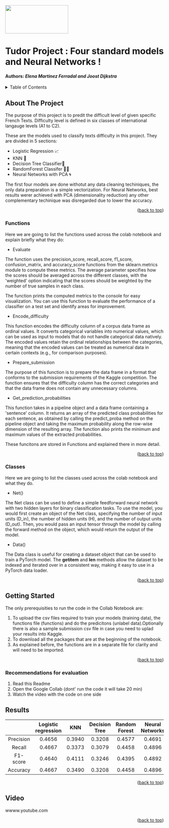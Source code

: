 <img src="https://camo.githubusercontent.com/197d566e6ccf2e0f8c8f3e6fc1e2269c529674c119bb0d1573eaaa389f0c4ab3/68747470733a2f2f75706c6f61642e77696b696d656469612e6f72672f77696b6970656469612f636f6d6d6f6e732f372f37372f4c6f676f5f4845435f4c617573616e6e652e706e67" width="200" height="90" />

# Tudor Project : Four standard models and Neural Networks ! 
#### Authors: *Elena Martinez Ferradal and Joost Dijkstra*

<!-- TABLE OF CONTENTS -->
<a name="readme-top"></a>
<details>
  <summary>Table of Contents</summary>
  <ol>
    <li>
      <a href="#about-the-project">About The Project</a>
      <ul>
        <li><a href="#functions">Functions</a></li>
      </ul>
      <ul>
        <li><a href="#classes">Classes</a></li>
      </ul>
    </li>
    <li>
      <a href="#getting-started">Getting Started</a>
       <ul>
        <li><a href="#recommendations-for-evaluation">Recommendation</a></li>
      </ul>
    </li>
    <li><a href="#results">Results</a></li>
  </li>
      </li>
    <li><a href="#video">Video</a></li>
  </li>
  </ol>
</details>



<!-- ABOUT THE PROJECT -->
## About The Project

The purpose of this project is to predit the difficult level of given specific French Texts. Difficulty level is defined in six classes of international langauge levels (A1 to C2). 

These are the models used to classify texts difficulty in  this project. They are divided in 5 sections:
* Logistic Regression 📈
* KNN 📌
* Decision Tree Classifier🌳
* RandomForest Classifer 🌳🌳
* Neural Networks with PCA 🌀

The first four models are done withotut any data cleaning techiniques, the only data preparation is a simple vectorization. 
For Neural Networks, best results werer achieved with PCA (dimensionality reduction) any other complementary techinique was disregarded due to lower the accuracy. 
<p align="right">(<a href="#readme-top">back to top</a>)</p>

### Functions

Here we are going to list the functions used across the colab notebook and explain briefly what they do: 

* Evaluate

The function uses the precision_score, recall_score, f1_score, confusion_matrix, and accuracy_score functions from the sklearn.metrics module to compute these metrics. The average parameter specifies how the scores should be averaged across the different classes, with the 'weighted' option indicating that the scores should be weighted by the number of true samples in each class.

The function prints the computed metrics to the console for easy visualization. You can use this function to evaluate the performance of a classifier on a test set and identify areas for improvement.

* Encode_difficulty

This function encodes the difficulty column of a corpus data frame as ordinal values. It converts categorical variables into numerical values, which can be used as input to models that do not handle categorical data natively. The encoded values retain the ordinal relationships between the categories, meaning that the encoded values can be treated as numerical data in certain contexts (e.g., for comparison purposes).

* Prepare_submission

The purpose of this function is to prepare the data frame in a format that conforms to the submission requirements of the Kaggle competition. The function ensures that the difficulty column has the correct categories and that the data frame does not contain any unnecessary columns.

* Get_prediction_probabilities

This function takes in a pipeline object and a data frame containing a 'sentence' column. It returns an array of the predicted class probabilities for each sentence, as obtained by calling the predict_proba method on the pipeline object and taking the maximum probability along the row-wise dimension of the resulting array. The function also prints the minimum and maximum values of the extracted probabilities.

These funcitons are stored in Functions and explained there in more detail. 

<p align="right">(<a href="#readme-top">back to top</a>)</p>

### Classes

Here we are going to list the classes used across the colab notebook and what they do. 

* Net()

The Net class can be used to define a simple feedforward neural network with two hidden layers for binary classification tasks. To use the model, you would first create an object of the Net class, specifying the number of input units (D_in), the number of hidden units (H), and the number of output units (D_out). Then, you would pass an input tensor through the model by calling the forward method on the object, which would return the output of the model.

* Data()

The Data class is useful for creating a dataset object that can be used to train a PyTorch model. The __getitem__ and __len__ methods allow the dataset to be indexed and iterated over in a consistent way, making it easy to use in a PyTorch data loader.

<p align="right">(<a href="#readme-top">back to top</a>)</p>

<!-- GETTING STARTED -->
## Getting Started

The only prerequisities to run the code in the Collab Notebook are:

1. To upload the csv files required to train your models (training data), the functions file (functions) and do the predicitons (unlabel data).Optionally there is also a sample submission csv file in case you need to uplad your results into Kaggle. 
2. To download all the packages that are at the beginning of the notebook.
3. As explained before, the functions are in a separate file for clarity and will need to be imported. 

<p align="right">(<a href="#readme-top">back to top</a>)</p>

### Recommendations for evaluation

1. Read this Readme
2. Open the Google Collab (dont' run the code it will take 20 min)
3. Watch the video with the code on one side


<!-- RESULTS -->
## Results



||Logistic regression|KNN|Decision Tree|Random Forest|Neural Networks|
| :---: | :---: | :---: | :---: | :---: | :---: |
|Precision|0.4656|0.3940|0.3208|0.4577|0.4691
|Recall|0.4667|0.3373|0.3079|0.4458|0.4896
|F1-score|0.4640|0.4111|0.3246|0.4395|0.4892
|Accuracy |0.4667|0.3490|0.3208|0.4458|0.4896


<p align="right">(<a href="#readme-top">back to top</a>)</p>

<!-- VIDEO -->
## Video



wwww.youtube.com



<p align="right">(<a href="#readme-top">back to top</a>)</p>


